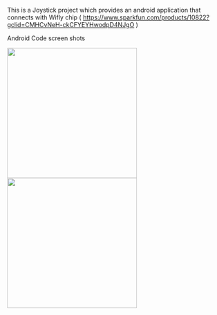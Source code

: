This is a Joystick project which provides an android application that connects with Wifly chip 
( https://www.sparkfun.com/products/10822?gclid=CMHCvNeH-ckCFYEYHwodpD4NJgO )

Android Code screen shots

<img src="https://cloud.githubusercontent.com/assets/6227984/12005630/db9bb98c-ab7d-11e5-9bf2-e3ab1ec04e66.jpg" width="300">
<img src="https://cloud.githubusercontent.com/assets/6227984/12005627/d710eb3a-ab7d-11e5-9918-30da5da1e377.jpg" width="300">

